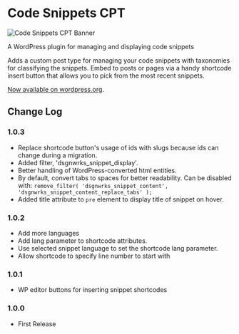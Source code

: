 Code Snippets CPT
=================
![Code Snippets CPT Banner](https://ps.w.org/code-snippets-cpt/assets/banner-772x250.png?rev=1050047)

A WordPress plugin for managing and displaying code snippets

Adds a custom post type for managing your code snippets with taxonomies for classifying the snippets. Embed to posts or pages via a handy shortcode insert button that allows you to pick from the most recent snippets.

[Now available on wordpress.org](https://wordpress.org/plugins/code-snippets-cpt/).

## Change Log

### 1.0.3
* Replace shortcode button's usage of ids with slugs because ids can change during a migration.
* Added filter, 'dsgnwrks_snippet_display'.
* Better handling of WordPress-converted html entities.
* By default, convert tabs to spaces for better readability. Can be disabled with: `remove_filter( 'dsgnwrks_snippet_content', 'dsgnwrks_snippet_content_replace_tabs' );`
* Added title attribute to `pre` element to display title of snippet on hover.

### 1.0.2
* Add more languages
* Add lang parameter to shortcode attributes.
* Use selected snippet language to set the shortcode lang parameter.
* Allow shortcode to specify line number to start with

### 1.0.1
* WP editor buttons for inserting snippet shortcodes

### 1.0.0
* First Release
